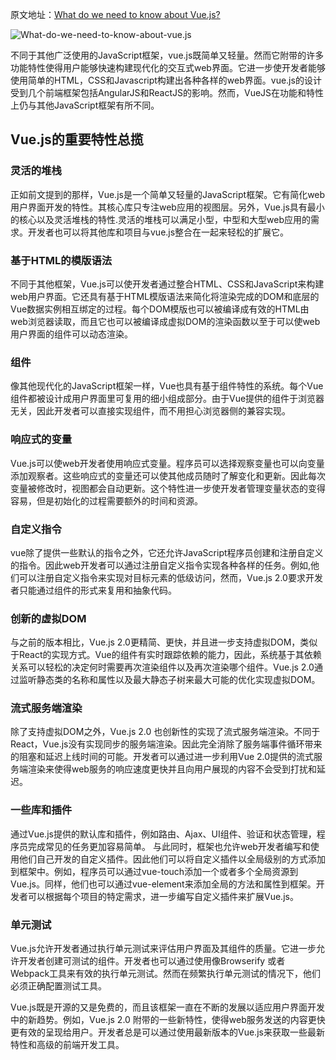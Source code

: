 原文地址：[What do we need to know about Vue.js?](https://www.evernote.com/shard/s603/client/snv?noteGuid=b66b62a0-8216-40f4-8300-e1bcf00c15a8&noteKey=081a19f7a78b07908e106acd542adf15&sn=https%3A%2F%2Fwww.evernote.com%2Fshard%2Fs603%2Fsh%2Fb66b62a0-8216-40f4-8300-e1bcf00c15a8%2F081a19f7a78b07908e106acd542adf15&title=What%2Bdo%2Bwe%2Bneed%2Bto%2Bknow%2Babout%2BVue.js%253F)  

![What-do-we-need-to-know-about-vue.js](https://www.evernote.com/shard/s603/sh/b66b62a0-8216-40f4-8300-e1bcf00c15a8/081a19f7a78b07908e106acd542adf15/res/6aa118e8-9664-4831-98a4-736aeacdc337)

不同于其他广泛使用的JavaScript框架，vue.js既简单又轻量。然而它附带的许多功能特性使得用户能够快速构建现代化的交互式web界面。它进一步使开发者能够使用简单的HTML，CSS和Javascript构建出各种各样的web界面。vue.js的设计受到几个前端框架包括AngularJS和ReactJS的影响。然而，VueJS在功能和特性上仍与其他JavaScript框架有所不同。

## Vue.js的重要特性总揽

### 灵活的堆栈  
正如前文提到的那样，Vue.js是一个简单又轻量的JavaScript框架。它有简化web用户界面开发的特性。其核心库只专注web应用的视图层。另外，Vue.js具有最小的核心以及灵活堆栈的特性.灵活的堆栈可以满足小型，中型和大型web应用的需求。开发者也可以将其他库和项目与vue.js整合在一起来轻松的扩展它。

### 基于HTML的模版语法  
不同于其他框架，Vue.js可以使开发者通过整合HTML、CSS和JavaScript来构建web用户界面。它还具有基于HTML模版语法来简化将渲染完成的DOM和底层的Vue数据实例相互绑定的过程。每个DOM模版也可以被编译成有效的HTML由web浏览器读取，而且它也可以被编译成虚拟DOM的渲染函数以至于可以使web用户界面的组件可以动态渲染。

### 组件  
像其他现代化的JavaScript框架一样，Vue也具有基于组件特性的系统。每个Vue组件都被设计成用户界面里可复用的细小组成部分。由于Vue提供的组件于浏览器无关，因此开发者可以直接实现组件，而不用担心浏览器侧的兼容实现。

### 响应式的变量  
Vue.js可以使web开发者使用响应式变量。程序员可以选择观察变量也可以向变量添加观察者。这些响应式的变量还可以使其他成员随时了解变化和更新。因此每次变量被修改时，视图都会自动更新。这个特性进一步使开发者管理变量状态的变得容易，但是初始化的过程需要额外的时间和资源。

### 自定义指令  
vue除了提供一些默认的指令之外，它还允许JavaScript程序员创建和注册自定义的指令。因此web开发者可以通过注册自定义指令实现各种各样的任务。例如,他们可以注册自定义指令来实现对目标元素的低级访问，然而，Vue.js 2.0要求开发者只能通过组件的形式来复用和抽象代码。

### 创新的虚拟DOM  
与之前的版本相比，Vue.js 2.0更精简、更快，并且进一步支持虚拟DOM，类似于React的实现方式。Vue的组件有实时跟踪依赖的能力，因此，系统基于其依赖关系可以轻松的决定何时需要再次渲染组件以及再次渲染哪个组件。Vue.js 2.0通过监听静态类的名称和属性以及最大静态子树来最大可能的优化实现虚拟DOM。

### 流式服务端渲染  
除了支持虚拟DOM之外，Vue.js 2.0 也创新性的实现了流式服务端渲染。不同于React，Vue.js没有实现同步的服务端渲染。因此完全消除了服务端事件循环带来的阻塞和延迟上线时间的可能。开发者可以通过进一步利用Vue 2.0提供的流式服务端渲染来使得web服务的响应速度更快并且向用户展现的内容不会受到打扰和延迟。

### 一些库和插件  
通过Vue.js提供的默认库和插件，例如路由、Ajax、UI组件、验证和状态管理，程序员完成常见的任务更加容易简单。 与此同时，框架也允许web开发者编写和使用他们自己开发的自定义插件。因此他们可以将自定义插件以全局级别的方式添加到框架中。例如，程序员可以通过vue-touch添加一个或者多个全局资源到Vue.js。同样，他们也可以通过vue-element来添加全局的方法和属性到框架。开发者可以根据每个项目的特定需求，进一步编写自定义插件来扩展Vue.js。

### 单元测试  
Vue.js允许开发者通过执行单元测试来评估用户界面及其组件的质量。它进一步允许开发者创建可测试的组件。开发者也可以通过使用像Browserify 或者 Webpack工具来有效的执行单元测试。然而在频繁执行单元测试的情况下，他们必须正确配置测试工具。

Vue.js既是开源的又是免费的，而且该框架一直在不断的发展以适应用户界面开发中的新趋势。例如，Vue.js 2.0 附带的一些新特性，使得web服务发送的内容更快更有效的呈现给用户。开发者总是可以通过使用最新版本的Vue.js来获取一些最新特性和高级的前端开发工具。
